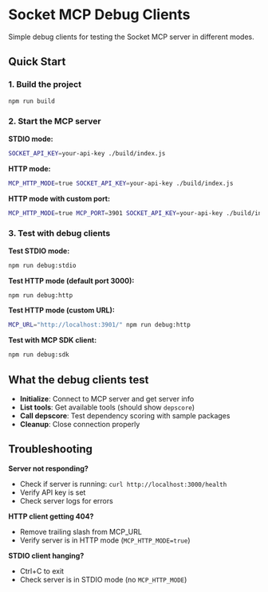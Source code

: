 # Socket MCP Debug Clients

Simple debug clients for testing the Socket MCP server in different modes.

## Quick Start

### 1. Build the project
```bash
npm run build
```

### 2. Start the MCP server

**STDIO mode:**
```bash
SOCKET_API_KEY=your-api-key ./build/index.js
```

**HTTP mode:**
```bash
MCP_HTTP_MODE=true SOCKET_API_KEY=your-api-key ./build/index.js
```

**HTTP mode with custom port:**
```bash
MCP_HTTP_MODE=true MCP_PORT=3901 SOCKET_API_KEY=your-api-key ./build/index.js
```

### 3. Test with debug clients

**Test STDIO mode:**
```bash
npm run debug:stdio
```

**Test HTTP mode (default port 3000):**
```bash
npm run debug:http
```

**Test HTTP mode (custom URL):**
```bash
MCP_URL="http://localhost:3901/" npm run debug:http
```

**Test with MCP SDK client:**
```bash
npm run debug:sdk
```

## What the debug clients test

- **Initialize**: Connect to MCP server and get server info
- **List tools**: Get available tools (should show `depscore`)
- **Call depscore**: Test dependency scoring with sample packages
- **Cleanup**: Close connection properly

## Troubleshooting

**Server not responding?**
- Check if server is running: `curl http://localhost:3000/health`
- Verify API key is set
- Check server logs for errors

**HTTP client getting 404?**
- Remove trailing slash from MCP_URL
- Verify server is in HTTP mode (`MCP_HTTP_MODE=true`)

**STDIO client hanging?**
- Ctrl+C to exit
- Check server is in STDIO mode (no `MCP_HTTP_MODE`)